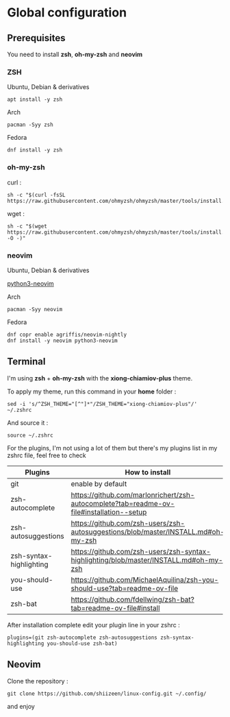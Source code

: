 # Global configuration

## Prerequisites

You need to install **zsh**, **oh-my-zsh** and **neovim**

### ZSH 

Ubuntu, Debian & derivatives
```
apt install -y zsh
```

Arch
```
pacman -Syy zsh
```
Fedora
```
dnf install -y zsh
```
### oh-my-zsh 

curl : 
```
sh -c "$(curl -fsSL https://raw.githubusercontent.com/ohmyzsh/ohmyzsh/master/tools/install.sh)"
```
wget :
```
sh -c "$(wget https://raw.githubusercontent.com/ohmyzsh/ohmyzsh/master/tools/install.sh -O -)"
```

### neovim

Ubuntu, Debian & derivatives

[python3-neovim](https://github.com/neovim/neovim/blob/master/INSTALL.md#ubuntu)

Arch
```
pacman -Syy neovim
```
Fedora
```
dnf copr enable agriffis/neovim-nightly
dnf install -y neovim python3-neovim
```

## Terminal
I'm using **zsh** + **oh-my-zsh** with the **xiong-chiamiov-plus** theme.

To apply my theme, run this command in your **home** folder :

```
sed -i 's/^ZSH_THEME="[^"]*"/ZSH_THEME="xiong-chiamiov-plus"/' ~/.zshrc
```

And source it :

```
source ~/.zshrc
```

For the plugins, I'm not using a lot of them but there's my plugins list in my zshrc file, feel free to check

| Plugins                 | How to install                                                                           |
| ----------------------- | ---------------------------------------------------------------------------------------- |
| git                     | enable by default                                                                        |
| zsh-autocomplete        | https://github.com/marlonrichert/zsh-autocomplete?tab=readme-ov-file#installation--setup |
| zsh-autosuggestions     | https://github.com/zsh-users/zsh-autosuggestions/blob/master/INSTALL.md#oh-my-zsh        |
| zsh-syntax-highlighting | https://github.com/zsh-users/zsh-syntax-highlighting/blob/master/INSTALL.md#oh-my-zsh    |
| you-should-use          | https://github.com/MichaelAquilina/zsh-you-should-use?tab=readme-ov-file                 |
| zsh-bat                 | https://github.com/fdellwing/zsh-bat?tab=readme-ov-file#install                          |

After installation complete edit your plugin line in your zshrc :

```
plugins=(git zsh-autocomplete zsh-autosuggestions zsh-syntax-highlighting you-should-use zsh-bat)
```

## Neovim

Clone the repository :

```
git clone https://github.com/shiizeen/linux-config.git ~/.config/
```

and enjoy
